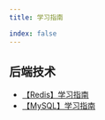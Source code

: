 ```yaml
---
title: 学习指南

index: false
---
```



## 后端技术
- [【Redis】学习指南](1-backend/1-mysql.md)
- [【MySQL】学习指南](1-backend/2-redis.md)